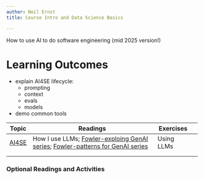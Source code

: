 ```yaml
---
author: Neil Ernst
title: Course Intro and Data Science Basics

---
```


How to use AI to do software engineering (mid 2025 version!)

# Learning Outcomes

- explain AI4SE lifecycle:
	- prompting
	- context
	- evals
	- models
- demo common tools 

| Topic                | Readings                                                                                                                                                                                                              | Exercises  |     |
| -------------------- | --------------------------------------------------------------------------------------------------------------------------------------------------------------------------------------------------------------------- | ---------- | --- |
| [AI4SE](aiforSE.qmd) | How I use LLMs; [Fowler-exploing GenAI series](https://martinfowler.com/articles/exploring-gen-ai.html#memo-13); [Fowler-patterns for GenAI series](https://martinfowler.com/articles/gen-ai-patterns/#direct-prompt) | Using LLMs |     |
|                      |                                                                                                                                                                                                                       |            |     |
|                      |                                                                                                                                                                                                                       |            |     |

### Optional Readings and Activities



